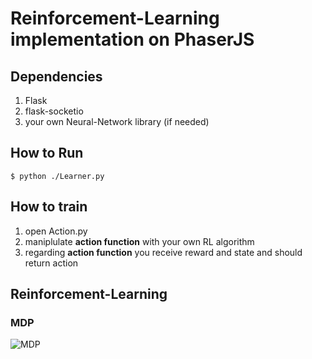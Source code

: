 # Reinforcement-Learning implementation on PhaserJS

## Dependencies
1. Flask
2. flask-socketio
3. your own Neural-Network library (if needed)


## How to Run
    $ python ./Learner.py


## How to train
1. open Action.py 
2. maniplulate **action function** with your own RL algorithm
3. regarding **action function** you receive reward and state and should return action


## Reinforcement-Learning
### MDP
![MDP](https://latex.codecogs.com/svg.latex?V^\pi(s)=R(s)+\gamma\sum_{s^\prime\in{S}}P_{s\pi(s)}(s^\prime)V^\pi(s^\prime))
